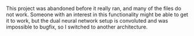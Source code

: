 This project was abandoned before it really ran, and many of the files do not work. Someone with an interest in this functionality might be able to get it to work, but the dual neural network setup is convoluted and was impossible to bugfix, so I switched to another architecture.
